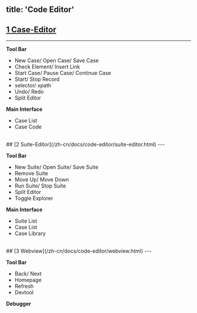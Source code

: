 title: 'Code Editor'
---

## [1 Case-Editor](/zh-cn/docs/code-editor/case-editor.html)
---

**Tool Bar**

- New Case/ Open Case/ Save Case
- Check Element/ Insert Link
- Start Case/ Pause Case/ Continue Case
- Start/ Stop Record
- selector/ xpath
- Undo/ Redo
- Split Editor

**Main Interface**

- Case List
- Case Code

<br/>
## [2 Suite-Editor](/zh-cn/docs/code-editor/suite-editor.html)
---

**Tool Bar**

- New Suite/ Open Suite/ Save Suite
- Remove Suite
- Move Up/ Move Down
- Run Suite/ Stop Suite
- Split Editor
- Toggle Explorer

**Main Interface**

- Suite List
- Case List
- Case Library

<br/>
## [3 Webview](/zh-cn/docs/code-editor/webview.html)
---

**Tool Bar**

- Back/ Next
- Homepage
- Refresh
- Devtool

**Debugger**